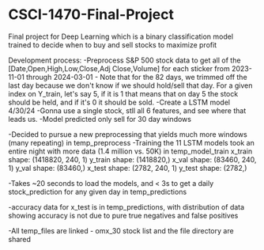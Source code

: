 # CSCI-1470-Final-Project
Final project for Deep Learning which is a binary classification model trained to decide when to buy and sell stocks to maximize profit

Development process:
-Preprocess S&P 500 stock data to get all of the [Date,Open,High,Low,Close,Adj Close,Volume] for each sticker from 2023-11-01 through 2024-03-01
    - Note that for the 82 days, we trimmed off the last day because we don't know if we should hold/sell that day. For a given index on Y_train, let's say 5, if it is 1 that means that on day 5 the stock should be held, and if it's 0 it should be sold.
-Create a LSTM model
4/30/24
-Gonna use a single stock, stll all 6 features, and see where that leads us.
-Model predicted only sell for 30 day windows

-Decided to pursue a new preprocessing that yields much more windows (many repeating) in temp_preprocess
-Training the 11 LSTM models took an entire night with more data (1.4 million vs. 50K) in temp_model_train
x_train shape: (1418820, 240, 1)
y_train shape: (1418820,)
x_val shape: (83460, 240, 1)
y_val shape: (83460,)
x_test shape: (2782, 240, 1)
y_test shape: (2782,)

-Takes ~20 seconds to load the models, and < 3s to get a daily stock_prediction for any given day in temp_predictions

-accuracy data for x_test is in temp_predictions, with distribution of data showing accuracy is not due to pure true negatives and false positives

-All temp_files are linked - omx_30 stock list and the file directory are shared

